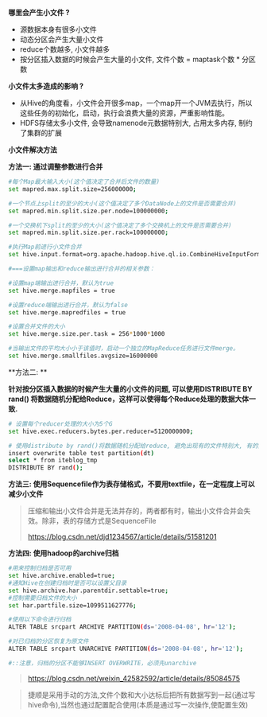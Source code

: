 **哪里会产生小文件 ?**

- 源数据本身有很多小文件
- 动态分区会产生大量小文件
- reduce个数越多, 小文件越多
- 按分区插入数据的时候会产生大量的小文件, 文件个数 = maptask个数 * 分区数



**小文件太多造成的影响 ?**

- 从Hive的角度看，小文件会开很多map，一个map开一个JVM去执行，所以这些任务的初始化，启动，执行会浪费大量的资源，严重影响性能。
- HDFS存储太多小文件, 会导致namenode元数据特别大, 占用太多内存, 制约了集群的扩展

**小文件解决方法**

**方法一: 通过调整参数进行合并**

```sh
#每个Map最大输入大小(这个值决定了合并后文件的数量)
set mapred.max.split.size=256000000;

#一个节点上split的至少的大小(这个值决定了多个DataNode上的文件是否需要合并)
set mapred.min.split.size.per.node=100000000;

#一个交换机下split的至少的大小(这个值决定了多个交换机上的文件是否需要合并)
set mapred.min.split.size.per.rack=100000000;

#执行Map前进行小文件合并
set hive.input.format=org.apache.hadoop.hive.ql.io.CombineHiveInputFormat;

#===设置map输出和reduce输出进行合并的相关参数：

#设置map端输出进行合并，默认为true
set hive.merge.mapfiles = true

#设置reduce端输出进行合并，默认为false
set hive.merge.mapredfiles = true

#设置合并文件的大小
set hive.merge.size.per.task = 256*1000*1000

#当输出文件的平均大小小于该值时，启动一个独立的MapReduce任务进行文件merge。
set hive.merge.smallfiles.avgsize=16000000

```



**方法二: **

**针对按分区插入数据的时候产生大量的小文件的问题, 可以使用DISTRIBUTE BY rand() 将数据随机分配给Reduce，这样可以使得每个Reduce处理的数据大体一致.**

```sh
# 设置每个reducer处理的大小为5个G
set hive.exec.reducers.bytes.per.reducer=5120000000;

# 使用distribute by rand()将数据随机分配给reduce, 避免出现有的文件特别大, 有的文件特别小
insert overwrite table test partition(dt)
select * from iteblog_tmp
DISTRIBUTE BY rand();

```



**方法三: 使用Sequencefile作为表存储格式，不要用textfile，在一定程度上可以减少小文件**

> 压缩和输出小文件合并是无法并存的，两者都有时，输出小文件合并会失效。除非，表的存储方式是SequenceFile
>
> https://blog.csdn.net/djd1234567/article/details/51581201

**方法四: 使用hadoop的archive归档**

```sh
#用来控制归档是否可用
set hive.archive.enabled=true;
#通知Hive在创建归档时是否可以设置父目录
set hive.archive.har.parentdir.settable=true;
#控制需要归档文件的大小
set har.partfile.size=1099511627776;

#使用以下命令进行归档
ALTER TABLE srcpart ARCHIVE PARTITION(ds='2008-04-08', hr='12');

#对已归档的分区恢复为原文件
ALTER TABLE srcpart UNARCHIVE PARTITION(ds='2008-04-08', hr='12');

#::注意，归档的分区不能够INSERT OVERWRITE，必须先unarchive

```



> https://blog.csdn.net/weixin_42582592/article/details/85084575



> 捷顺是采用手动的方法,文件个数和大小达标后把所有数据写到一起(通过写hive命令),当然也通过配置配合使用(本质是通过写一次操作,使配置生效)